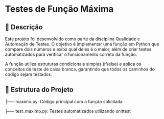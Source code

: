 # Testes de Função Máxima

## 📘 Descrição
Este projeto foi desenvolvido como parte da disciplina Qualidade e Automação de Testes.
O objetivo é implementar uma função em Python que compare dois números e exiba qual deles é o maior, além de criar testes automatizados para verificar o funcionamento correto da função.

A função utiliza estruturas condicionais simples (if/else) e aplica os conceitos de teste de caixa branca, garantindo que todos os caminhos do código sejam testados.

## 🧩 Estrutura do Projeto
├── maximo.py: Código principal com a função solicitada

├── test_maximo.py: Testes automatizados utilizando unittest
